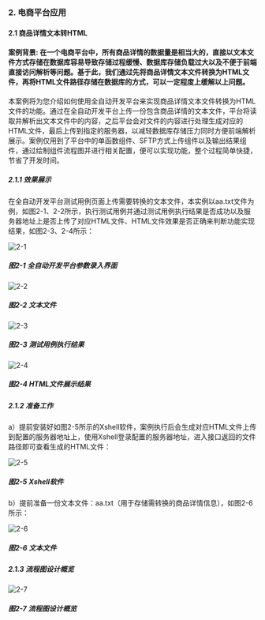 ### 2. 电商平台应用

#### 2.1 商品详情文本转HTML

#### 案例背景: 在一个电商平台中，所有商品详情的数据量是相当大的，直接以文本文件方式存储在数据库容易导致存储过程缓慢、数据库存储负载过大以及不便于前端直接访问解析等问题。基于此，我们通过先将商品详情文本文件转换为HTML文件，再将HTML文件路径存储在数据库的方式，可以一定程度上缓解以上问题。

本案例将为您介绍如何使用全自动开发平台来实现商品详情文本文件转换为HTML文件的功能。通过在全自动开发平台上传一份包含商品详情的文本文件，平台将读取并解析出文本文件中的内容，之后平台会对文件的内容进行处理生成对应的HTML文件，最后上传到指定的服务器，以减轻数据库存储压力同时方便前端解析展示。案例仅用到了平台中的单函数组件、SFTP方式上传组件以及输出结果组件，通过绘制组件流程图并进行相关配置，便可以实现功能，整个过程简单快捷，节省了开发时间。

##### 2.1.1 效果展示

在全自动开发平台测试用例页面上传需要转换的文本文件，本实例以aa.txt文件为例，如图2-1、2-2所示，执行测试用例并通过测试用例执行结果是否成功以及服务器地址上是否上传了对应HTML文件、HTML文件效果是否正确来判断功能实现结果，如图2-3、2-4所示：

![2-1](https://www.feisuanyz.com/fsimage/alcj-image/tohtml/2_1.png)

##### 图2-1 全自动开发平台参数录入界面

![2-2](https://www.feisuanyz.com/fsimage/alcj-image/tohtml/2_2.png)

##### 图2-2 文本文件

![2-3](https://www.feisuanyz.com/fsimage/alcj-image/tohtml/2_3.png)

##### 图2-3 测试用例执行结果

![2-4](https://www.feisuanyz.com/fsimage/alcj-image/tohtml/2_4.png)

##### 图2-4 HTML文件展示结果

##### 2.1.2 准备工作

a）提前安装好如图2-5所示的Xshell软件，案例执行后会生成对应HTML文件上传到配置的服务器地址上，使用Xshell登录配置的服务器地址，进入接口返回的文件路径即可查看生成的HTML文件：

![2-5](https://www.feisuanyz.com/fsimage/alcj-image/tohtml/3_1.png)

##### 图2-5 Xshell软件

b）提前准备一份文本文件：aa.txt（用于存储需转换的商品详情信息），如图2-6所示：

![2-6](https://www.feisuanyz.com/fsimage/alcj-image/tohtml/3_2.png)

##### 图2-6 文本文件

##### 2.1.3 流程图设计概览

![2-7](https://www.feisuanyz.com/fsimage/alcj-image/tohtml/4_1.png)

##### 图2-7 流程图设计概览
